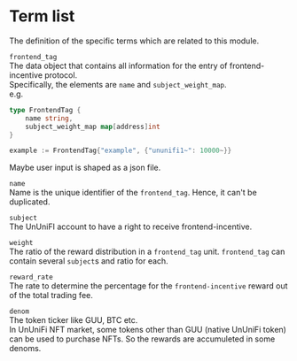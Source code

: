 # Term list

The definition of the specific terms which are related to this module.

`frontend_tag`   
The data object that contains all information for the entry of frontend-incentive protocol.   
Specifically, the elements are `name` and `subject_weight_map`.   
e.g. 
```go
type FrontendTag {   
    name string,   
    subject_weight_map map[address]int   
}

example := FrontendTag{"example", {"ununifi1~": 10000~}}
```
Maybe user input is shaped as a json file.

`name`   
Name is the unique identifier of the `frontend_tag`. Hence, it can't be duplicated.    

`subject`    
The UnUniFI account to have a right to receive frontend-incentive.

`weight`   
The ratio of the reward distribution in a     `frontend_tag` unit. `frontend_tag` can contain several `subject`s and ratio for each. 

`reward_rate`   
The rate to determine the percentage for the `frontend-incentive` reward out of the total trading fee.

`denom`   
The token ticker like GUU, BTC etc.   
In UnUniFi NFT market, some tokens other than GUU (native UnUniFi token) can be used to purchase NFTs. So the rewards are accumuleted in some denoms.

